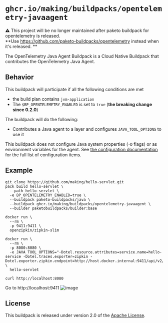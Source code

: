# `ghcr.io/making/buildpacks/opentelemetry-javaagent`

⚠️ This project will be no longer maintained after paketo buildpack for opentelemetry is released.<br>
**Use https://github.com/paketo-buildpacks/opentelemetry instead when it's released. **


The OpenTelemetry Java Agent Buildpack is a Cloud Native Buildpack that contributes the OpenTelemetry Java Agent.

## Behavior

This buildpack will participate if all the following conditions are met


* the build plan contains `jvm-application`
* The `$BP_OPENTELEMETRY_ENABLED` is set to `true` (**the breaking change since 0.2.0**)

The buildpack will do the following:

* Contributes a Java agent to a layer and configures `JAVA_TOOL_OPTIONS` to use it

This buildpack does not configure Java system properties (`-D` flags) or as environment variables for the agent. 
See [the configuration documentation](https://github.com/open-telemetry/opentelemetry-java-instrumentation/blob/main/docs/agent-config.md) for the full list of configuration items. 


## Example

```
git clone https://github.com/making/hello-servlet.git
pack build hello-servlet \
  --path hello-servlet \
  -e BP_OPENTELEMETRY_ENABLED=true \
  --buildpack paketo-buildpacks/java \
  --buildpack ghcr.io/making/buildpacks/opentelemetry-javaagent \
  --builder paketobuildpacks/builder:base
```

```
docker run \
  --rm \
  -p 9411:9411 \
  openzipkin/zipkin-slim

docker run \
  --rm \
  -p 8080:8080 \
  -e JAVA_TOOL_OPTIONS="-Dotel.resource.attributes=service.name=hello-service -Dotel.traces.exporter=zipkin -Dotel.exporter.zipkin.endpoint=http://host.docker.internal:9411/api/v2/spans" \
  hello-servlet
```

```
curl http://localhost:8080
```


Go to http://localhost:9411
![image](https://user-images.githubusercontent.com/106908/138395273-d58e2ec7-247d-4976-b7c2-7267fd879617.png)


## License
This buildpack is released under version 2.0 of the [Apache License](http://www.apache.org/licenses/LICENSE-2.0).
